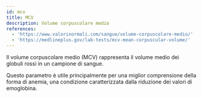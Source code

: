 ```yaml
---
id: mcv
title: MCV
description: Volume corpuscolare medio
references:
  - 'https://www.valorinormali.com/sangue/volume-corpuscolare-medio/'
  - 'https://medlineplus.gov/lab-tests/mcv-mean-corpuscular-volume/'
---
```

Il volume corpuscolare medio (MCV) rappresenta il volume medio dei globuli rossi in un campione di sangue. 

Questo parametro è utile principalmente per una miglior comprensione della forma di anemia, una condizione caratterizzata dalla riduzione dei valori di emoglobina.

